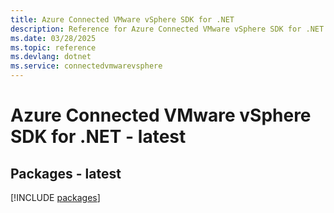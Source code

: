 ```yaml
---
title: Azure Connected VMware vSphere SDK for .NET
description: Reference for Azure Connected VMware vSphere SDK for .NET
ms.date: 03/28/2025
ms.topic: reference
ms.devlang: dotnet
ms.service: connectedvmwarevsphere
---
```

# Azure Connected VMware vSphere SDK for .NET - latest
## Packages - latest
[!INCLUDE [packages](connected-vmware-vsphere-index.md)]